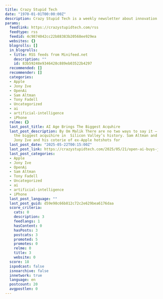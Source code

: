 ```yaml
---
title: Crazy Stupid Tech
date: "1970-01-01T00:00:00Z"
description: Crazy Stupid Tech is a weekly newsletter about innovation and new technologies
params:
  feedlink: https://crazystupidtech.com/rss
  feedtype: rss
  feedid: 4c9874042cc22b88383b20568ee929ea
  websites: {}
  blogrolls: []
  in_blogrolls:
  - title: RSS feeds from Minifeed.net
    description: ""
    id: 83b59248e9346428c889eb03522b4297
  recommended: []
  recommender: []
  categories:
  - Apple
  - Jony Ive
  - OpenAi
  - Sam Altman
  - Tony Fadell
  - Uncategorized
  - ai
  - artificial-intelligence
  - iPhone
  relme: {}
  last_post_title: AI Age Brings The Biggest Acquhire
  last_post_description: By Om Malik There are no two ways to say it — OpenAI, made
    the biggest acquihire in  Silicon Valley’s history. Sam Altman and his crew  bought
    Jony Ive and his coterie of ex-Apple hotshots for
  last_post_date: "2025-05-22T00:15:00Z"
  last_post_link: https://crazystupidtech.com/2025/05/21/open-ai-buys-jony-ive/
  last_post_categories:
  - Apple
  - Jony Ive
  - OpenAi
  - Sam Altman
  - Tony Fadell
  - Uncategorized
  - ai
  - artificial-intelligence
  - iPhone
  last_post_language: ""
  last_post_guid: d59e98c66b812c72c2e629bea6176daa
  score_criteria:
    cats: 0
    description: 3
    feedlangs: 1
    hasContent: 0
    hasPosts: 3
    postcats: 3
    promoted: 5
    promotes: 0
    relme: 0
    title: 3
    website: 0
  score: 18
  ispodcast: false
  isnoarchive: false
  innetwork: true
  language: en
  postcount: 20
  avgpostlen: 0
---
```

